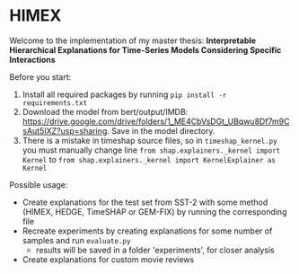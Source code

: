 # HIMEX
Welcome to the implementation of my master thesis: **Interpretable Hierarchical Explanations for Time-Series Models Considering Specific Interactions**

Before you start:
1. Install all required packages by running
`pip install -r requirements.txt`
2. Download the model from bert/output/IMDB: https://drive.google.com/drive/folders/1_ME4CbVsDGt_UBqwu8Df7m9CsAut5IXZ?usp=sharing. Save in the model directory.
3. There is a mistake in timeshap source files, so in `timeshap_kernel.py` you must manually change line `from shap.explainers._kernel import Kernel` to `from shap.explainers._kernel import KernelExplainer as Kernel`


Possible usage:
- Create explanations for the test set from SST-2 with some method (HIMEX, HEDGE, TimeSHAP or GEM-FIX) by running the corresponding file
- Recreate experiments by creating explanations for some number of samples and run `evaluate.py`
    - results will be saved in a folder 'experiments', for closer analysis
- Create explanations for custom movie reviews
